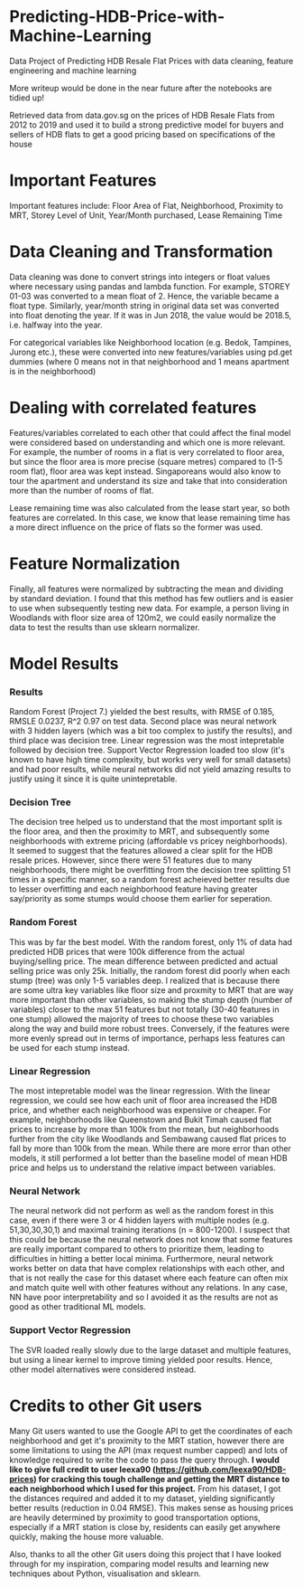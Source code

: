 # Predicting-HDB-Price-with-Machine-Learning
Data Project of Predicting HDB Resale Flat Prices with data cleaning, feature engineering and machine learning

More writeup would be done in the near future after the notebooks are tidied up!

Retrieved data from data.gov.sg on the prices of HDB Resale Flats from 2012 to 2019 and used it to build a strong predictive model for buyers and sellers of HDB flats to get a good pricing based on specifications of the house

# Important Features

Important features include: Floor Area of Flat, Neighborhood, Proximity to MRT, Storey Level of Unit, Year/Month purchased, Lease Remaining Time

# Data Cleaning and Transformation

Data cleaning was done to convert strings into integers or float values where necessary using pandas and lambda function. For example, STOREY 01-03 was converted to a mean float of 2. Hence, the variable became a float type. Similarly, year/month string in original data set was converted into float denoting the year. If it was in Jun 2018, the value would be 2018.5, i.e. halfway into the year.

For categorical variables like Neighborhood location (e.g. Bedok, Tampines, Jurong etc.), these were converted into new features/variables using pd.get dummies (where 0 means not in that neighborhood and 1 means apartment is in the neighborhood)

# Dealing with correlated features

Features/variables correlated to each other that could affect the final model were considered based on understanding and which one is more relevant. For example, the number of rooms in a flat is very correlated to floor area, but since the floor area is more precise (square metres) compared to (1-5 room flat), floor area was kept instead. Singaporeans would also know to tour the apartment and understand its size and take that into consideration more than the number of rooms of flat.

Lease remaining time was also calculated from the lease start year, so both features are correlated. In this case, we know that lease remaining time has a more direct influence on the price of flats so the former was used.

# Feature Normalization

Finally, all features were normalized by subtracting the mean and dividing by standard deviation. I found that this method has few outliers and is easier to use when subsequently testing new data. For example, a person living in Woodlands with floor size area of 120m2, we could easily normalize the data to test the results than use sklearn normalizer.

# Model Results

### Results
Random Forest (Project 7.) yielded the best results, with RMSE of 0.185, RMSLE 0.0237, R^2 0.97 on test data. Second place was neural network with 3 hidden layers (which was a bit too complex to justify the results), and third place was decision tree. Linear regression was the most intepretable followed by decision tree. Support Vector Regression loaded too slow (it's known to have high time complexity, but works very well for small datasets) and had poor results, while neural networks did not yield amazing results to justify using it since it is quite unintepretable.

### Decision Tree
The decision tree helped us to understand that the most important split is the floor area, and then the proximity to MRT, and subsequently some neighborhoods with extreme pricing (affordable vs pricey neighborhoods). It seemed to suggest that the features allowed a clear split for the HDB resale prices. However, since there were 51 features due to many neighborhoods, there might be overfitting from the decision tree splitting 51 times in a specific manner, so a random forest acheieved better results due to lesser overfitting and each neighborhood feature having greater say/priority as some stumps would choose them earlier for seperation.

### Random Forest
This was by far the best model. With the random forest, only 1% of data had predicted HDB prices that were 100k difference from the actual buying/selling price. The mean difference between predicted and actual selling price was only 25k. Initially, the random forest did poorly when each stump (tree) was only 1-5 variables deep. I realized that is because there are some ultra key variables like floor size and proxmity to MRT that are way more important than other variables, so making the stump depth (number of variables) closer to the max 51 features but not totally (30-40 features in one stump) allowed the majority of trees to choose these two variables along the way and build more robust trees. Conversely, if the features were more evenly spread out in terms of importance, perhaps less features can be used for each stump instead.

### Linear Regression
The most intepretable model was the linear regression. With the linear regression, we could see how each unit of floor area increased the HDB price, and whether each neighborhood was expensive or cheaper. For example, neighborhoods like Queenstown and Bukit Timah caused flat prices to increase by more than 100k from the mean, but neighborhoods further from the city like Woodlands and Sembawang caused flat prices to fall by more than 100k from the mean. While there are more error than other models, it still performed a lot better than the baseline model of mean HDB price and helps us to understand the relative impact between variables.

### Neural Network
The neural network did not perform as well as the random forest in this case, even if there were 3 or 4 hidden layers with multiple nodes (e.g. 51,30,30,30,1) and maximal training iterations (n = 800-1200). I suspect that this could be because the neural network does not know that some features are really important compared to others to prioritize them, leading to difficulties in hitting a better local minima. Furthermore, neural network works better on data that have complex relationships with each other, and that is not really the case for this dataset where each feature can often mix and match quite well with other features without any relations. In any case, NN have poor interpretability and so I avoided it as the results are not as good as other traditional ML models.

### Support Vector Regression
The SVR loaded really slowly due to the large dataset and multiple features, but using a linear kernel to improve timing yielded poor results. Hence, other model alternatives were considered instead.

# Credits to other Git users
Many Git users wanted to use the Google API to get the coordinates of each neighborhood and get it's proximity to the MRT station, however there are some limitations to using the API (max request number capped) and lots of knowledge required to write the code to pass the query through. <b>I would like to give full credit to user leexa90 (https://github.com/leexa90/HDB-prices) for cracking this tough challenge and getting the MRT distance to each neighborhood which I used for this project.</b> From his dataset, I got the distances required and added it to my dataset, yielding significantly better results (reduction in 0.04 RMSE). This makes sense as housing prices are heavily determined by proximity to good transportation options, especially if a MRT station is close by, residents can easily get anywhere quickly, making the house more valuable. 

Also, thanks to all the other Git users doing this project that I have looked through for my inspiration, comparing model results and learning new techniques about Python, visualisation and sklearn.

